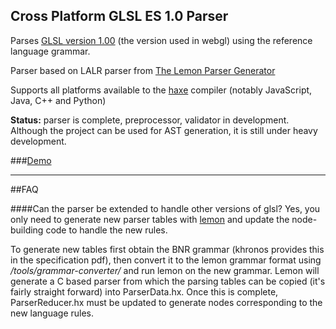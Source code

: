 Cross Platform GLSL ES 1.0 Parser
------

Parses [GLSL version 1.00](https://www.khronos.org/files/opengles_shading_language.pdf) (the version used in webgl) using the reference language grammar.

Parser based on LALR parser from [The Lemon Parser Generator](http://www.hwaci.com/sw/lemon/)

Supports all platforms available to the [haxe](haxe.org) compiler (notably JavaScript, Java, C++ and Python)

**Status:** parser is complete, preprocessor, validator in development. Although the project can be used for AST generation, it is still under heavy development.

###[Demo](http://haxiomic.github.io/haxe-glsl-parser/)

------
##FAQ

####Can the parser be extended to handle other versions of glsl?
Yes, you only need to generate new parser tables with [lemon](http://www.hwaci.com/sw/lemon/) and update the node-building code to handle the new rules.

To generate new tables first obtain the BNR grammar (khronos provides this in the specification pdf), then convert it to the lemon grammar format using */tools/grammar-converter/* and run lemon on the new grammar. Lemon will generate a C based parser from which the parsing tables can be copied (it's fairly straight forward) into ParserData.hx. Once this is complete, ParserReducer.hx must be updated to generate nodes corresponding to the new language rules.